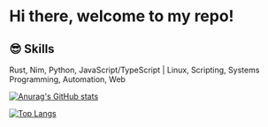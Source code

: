 # Hi there, welcome to my repo!

## 😎 Skills
<p>
   Rust, Nim, Python, JavaScript/TypeScript | Linux, Scripting, Systems Programming, Automation, Web
</p>

[![Anurag's GitHub stats](https://github-readme-stats.vercel.app/api?username=v0idmatr1x&theme=tokyonight)](https://github.com/anuraghazra/github-readme-stats)

[![Top Langs](https://github-readme-stats.vercel.app/api/top-langs/?username=v0idmatr1x&theme=tokyonight&layout=compact)](https://github.com/anuraghazra/github-readme-stats)
